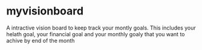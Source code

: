 # myvisionboard
A intractive vision board to keep track your montly goals. This includes your helath goal, your financial goal and your monthly goaly that you want to achive by end of the month
